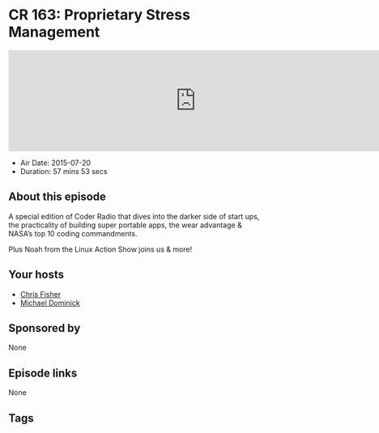 # CR 163: Proprietary Stress Management

<iframe src="https://player.fireside.fm/v2/MLf2ZzhC+eN8f0NOl?theme=dark" width="740" height="200" frameborder="0" scrolling="no"></iframe>

* Air Date: 2015-07-20
* Duration: 57 mins 53 secs

## About this episode

A special edition of Coder Radio that dives into the darker side of start ups, the practicality of building super portable apps, the wear advantage & NASA’s top 10 coding commandments.

Plus Noah from the Linux Action Show joins us & more!

## Your hosts
* [Chris Fisher](https://coder.show/hosts/chrislas)
* [Michael Dominick](https://coder.show/hosts/michael)

## Sponsored by

None



## Episode links

None



## Tags

